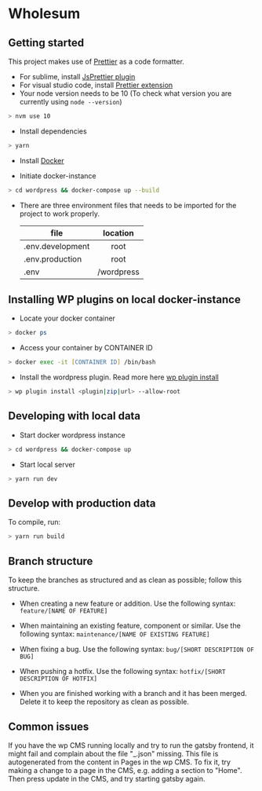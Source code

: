# Wholesum

## Getting started

This project makes use of [Prettier](https://prettier.io/) as a code formatter.

- For sublime, install [JsPrettier plugin](https://packagecontrol.io/packages/JsPrettier)
- For visual studio code, install [Prettier extension](https://marketplace.visualstudio.com/items?itemName=esbenp.prettier-vscode)
- Your node version needs to be 10 (To check what version you are currently using `node --version`)

```zsh
> nvm use 10
```

- Install dependencies

```zsh
> yarn
```

- Install [Docker](https://docs.docker.com/docker-for-mac/install/)

- Initiate docker-instance

```zsh
> cd wordpress && docker-compose up --build
```

- There are three environment files that needs to be imported for the project to work properly.

  | file             |  location  |
  | ---------------- | :--------: |
  | .env.development |    root    |
  | .env.production  |    root    |
  | .env             | /wordpress |

## Installing WP plugins on local docker-instance

- Locate your docker container

```zsh
> docker ps
```

- Access your container by CONTAINER ID

```zsh
> docker exec -it [CONTAINER ID] /bin/bash
```

- Install the wordpress plugin. Read more here [wp plugin install](https://developer.wordpress.org/cli/commands/plugin/install/)

```zsh
> wp plugin install <plugin|zip|url> --allow-root
```

## Developing with local data

- Start docker wordpress instance

```zsh
> cd wordpress && docker-compose up
```

- Start local server

```zsh
> yarn run dev
```

## Develop with production data

To compile, run:

```zsh
> yarn run build
```

## Branch structure

To keep the branches as structured and as clean as possible; follow this structure.

- When creating a new feature or addition. Use the following syntax:
  `feature/[NAME OF FEATURE]`
- When maintaining an existing feature, component or similar. Use the following syntax:
  `maintenance/[NAME OF EXISTING FEATURE]`
- When fixing a bug. Use the following syntax:
  `bug/[SHORT DESCRIPTION OF BUG]`
- When pushing a hotfix. Use the following syntax:
  `hotfix/[SHORT DESCRIPTION OF HOTFIX]`

- When you are finished working with a branch and it has been merged. Delete it to keep the repository as clean as possible.

## Common issues

If you have the wp CMS running locally and try to run the gatsby frontend, it might fail and complain about the file "\_.json" missing. This file is autogenerated from the content in Pages in the wp CMS. To fix it, try making a change to a page in the CMS, e.g. adding a section to "Home". Then press update in the CMS, and try starting gatsby again.
